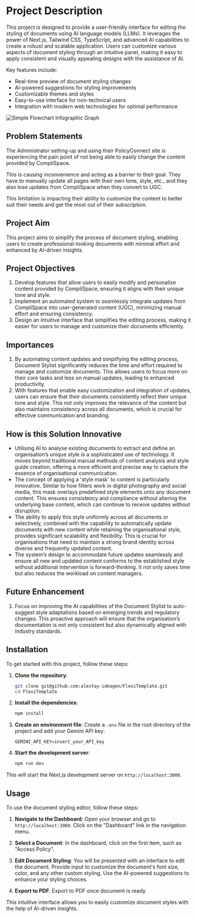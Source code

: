 # Project Description

This project is designed to provide a user-friendly interface for editing the styling of documents using AI language models (LLMs). It leverages the power of Next.js, Tailwind CSS, TypeScript, and advanced AI capabilities to create a robust and scalable application. Users can customize various aspects of document styling through an intuitive panel, making it easy to apply consistent and visually appealing designs with the assistance of AI.

Key features include:

- Real-time preview of document styling changes
- AI-powered suggestions for styling improvements
- Customizable themes and styles
- Easy-to-use interface for non-technical users
- Integration with modern web technologies for optimal performance

![Simple Flowchart Infographic Graph](https://github.com/user-attachments/assets/c125a200-0a8d-40c9-8109-a7054bd1d702)

## Problem Statements

The Administrator setting-up and using their PolicyConnect site is experiencing the pain point of not being able to easily change the content provided by CompliSpace.

This is causing inconvenience and acting as a barrier to their goal. They have to manually update all pages with their own tone, style, etc., and they also lose updates from CompliSpace when they convert to UGC.

This limitation is impacting their ability to customize the content to better suit their needs and get the most out of their subscription.

## Project Aim

This project aims to simplify the process of document styling, enabling users to create professional-looking documents with minimal effort and enhanced by AI-driven insights.

## Project Objectives

1. Develop features that allow users to easily modify and personalize content provided by CompliSpace, ensuring it aligns with their unique tone and style.
2. Implement an automated system to seamlessly integrate updates from CompliSpace into user-generated content (UGC), minimizing manual effort and ensuring consistency.
3. Design an intuitive interface that simplifies the editing process, making it easier for users to manage and customize their documents efficiently.

## Importances

1. By automating content updates and simplifying the editing process, Document Stylist significantly reduces the time and effort required to manage and customize documents. This allows users to focus more on their core tasks and less on manual updates, leading to enhanced productivity.
2. With features that enable easy customization and integration of updates, users can ensure that their documents consistently reflect their unique tone and style. This not only improves the relevance of the content but also maintains consistency across all documents, which is crucial for effective communication and branding.

## How is this Solution Innovative

- Utilising AI to analyse existing documents to extract and define an organisation’s unique style is a sophisticated use of technology. It moves beyond traditional manual methods of content analysis and style guide creation, offering a more efficient and precise way to capture the essence of organisational communication.
- The concept of applying a 'style mask' to content is particularly innovative. Similar to how filters work in digital photography and social media, this mask overlays predefined style elements onto any document content. This ensures consistency and compliance without altering the underlying base content, which can continue to receive updates without disruption.
- The ability to apply this style uniformly across all documents or selectively, combined with the capability to automatically update documents with new content while retaining the organisational style, provides significant scalability and flexibility. This is crucial for organisations that need to maintain a strong brand identity across diverse and frequently updated content.
- The system’s design to accommodate future updates seamlessly and ensure all new and updated content conforms to the established style without additional intervention is forward-thinking. It not only saves time but also reduces the workload on content managers.

## Future Enhancement

1. Focus on improving the AI capabilities of the Document Stylist to auto-suggest style adaptations based on emerging trends and regulatory changes. This proactive approach will ensure that the organisation’s documentation is not only consistent but also dynamically aligned with industry standards.

## Installation

To get started with this project, follow these steps:

1. **Clone the repository**:

   ```bash
   git clone git@github.com:alextay-ideagen/FlexiTemplate.git
   cd FlexiTemplate
   ```

2. **Install the dependencies**:

   ```bash
   npm install
   ```

3. **Create an environment file**:
   Create a `.env` file in the root directory of the project and add your Gemini API key:

   ```plaintext
   GEMINI_API_KEY=insert_your_API_key
   ```

4. **Start the development server**:
   ```bash
   npm run dev
   ```

This will start the Next.js development server on `http://localhost:3000`.

## Usage

To use the document styling editor, follow these steps:

1. **Navigate to the Dashboard**:
   Open your browser and go to `http://localhost:3000`. Click on the "Dashboard" link in the navigation menu.

2. **Select a Document**:
   In the dashboard, click on the first item, such as "Access Policy".

3. **Edit Document Styling**:
   You will be presented with an interface to edit the document. Provide input to customize the document's font size, color, and any other custom styling. Use the AI-powered suggestions to enhance your styling choices.

4. **Export to PDF**:
   Export to PDF once document is ready

This intuitive interface allows you to easily customize document styles with the help of AI-driven insights.
